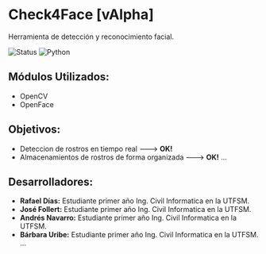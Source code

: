 # Check4Face [vAlpha]
Herramienta de detección y reconocimiento facial.

![Status](https://img.shields.io/badge/version-alpha-yellow.svg)
![Python](https://img.shields.io/badge/python-2.7-blue.svg)

## Módulos Utilizados:
* OpenCV
* OpenFace

## Objetivos:
* Deteccion de rostros en tiempo real             --->  __OK!__
* Almacenamientos de rostros de forma organizada  --->  __OK!__
...

## Desarrolladores:
* __Rafael Días:__ Estudiante primer año Ing. Civil Informatica en la UTFSM.
* __José Follert:__ Estudiante primer año Ing. Civil Informatica en la UTFSM.
* __Andrés Navarro:__ Estudiante primer año Ing. Civil Informatica en la UTFSM.
* __Bárbara Uribe:__ Estudiante primer año Ing. Civil Informatica en la UTFSM.
...
